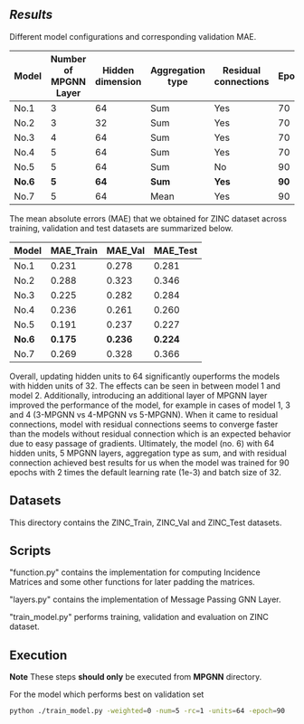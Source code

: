 ***Results***
-------------

Different model configurations and corresponding validation MAE.

|Model| Number of MPGNN Layer | Hidden dimension |Aggregation type | Residual connections | Epochs | Batch size | Learning rate | Val_MAE |
| ------| ------ | ------ |------| ------ | ------ |------ |------ |------ |
|No.1|3|64|Sum|Yes|70|32|2*1e-3|0.278| 
|No.2|3|32|Sum|Yes|70|32|2*1e-3|0.323|
|No.3|4|64|Sum|Yes|70|32|2*1e-3|0.282|
|No.4|5|64|Sum|Yes|70|32|2*1e-3|0.261|
|No.5|5|64|Sum|No|90|32|2*1e-3|0.237|
|**No.6**|**5**|**64**|**Sum**|**Yes**|**90**|**32**|**2*1e-3**|**0.236**|
|No.7|5|64|Mean|Yes|90|32|2*1e-3|0.328|

The mean absolute errors (MAE) that we obtained for ZINC dataset across training, validation and test datasets are summarized below.

| Model | MAE_Train | MAE_Val | MAE_Test |
| ------ | ------- |------- | ------ | 
|No.1|0.231|0.278|0.281|
|No.2|0.288|0.323|0.346|
|No.3|0.225|0.282|0.284|
|No.4|0.236|0.261|0.260|
|No.5|0.191|0.237|0.227|
|**No.6**|**0.175**|**0.236**|**0.224**|
|No.7|0.269|0.328|0.366|

Overall, updating hidden units to 64 significantly ouperforms the models with hidden units of 32. The effects can be seen in between model 1 and model 2. Additionally, introducing an additional layer of MPGNN layer improved the performance of the model, for example in cases of model 1, 3 and 4 (3-MPGNN vs 4-MPGNN vs 5-MPGNN). When it came to residual connections, model with residual connections seems to converge faster than the models without residual connection which is an expected behavior due to easy passage of gradients. Ultimately, the model (no. 6) with 64 hidden units, 5 MPGNN layers, aggregation type as sum, and with residual connection achieved best results for us when the model was trained for 90 epochs with 2 times the default learning rate (1e-3) and batch size of 32.


****Datasets****
----------------
This directory contains the ZINC_Train, ZINC_Val and ZINC_Test datasets.

****Scripts****
----------------
"function.py" contains the implementation for computing Incidence Matrices and some other functions for later padding the matrices.

"layers.py" contains the implementation of Message Passing GNN Layer.

"train_model.py" performs training, validation and evaluation on ZINC dataset.



****Execution****
-----------------

 **Note**
These steps **should only** be executed from **MPGNN** directory.

For the model which performs best on validation set
    
```sh
python ./train_model.py -weighted=0 -num=5 -rc=1 -units=64 -epoch=90
```

